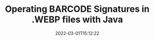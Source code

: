 ---
############################# Static ############################
layout: "auto-gen"
date: 2022-03-01T15:12:22
draft: false
otherformats: 
breadcrumb: Create BARCODE signature on WEBP for Java

############################# Head ############################
head_title: "Adding BARCODE signatures in a WEBP file with Java"
head_description: "Put BARCODE Signature on WEBP file for Java using a few lines of code. Use the GroupDocs Document Signature API to sign dozens file formats."

############################# Header ############################
title: "Operating BARCODE Signatures in .WEBP files with Java"
description: "How to add BARCODE Signature with a few lines of Java code"
bg_image: "https://cms.admin.containerize.com/templates/aspose/App_Themes/V3/images/bg/header1.png"
bg_overlay: false
button:
    enable: true

############################# SubMenu ############################
submenu:
    enable: true

    left:
        img_alt: "GroupDocs.Signature for Java"
        image: "https://cms.admin.containerize.com/templates/groupdocs/images/product-logos/90x90-noborder/groupdocs-signature-java.png"
        product: "GroupDocs.Signature"
        platform: "Java"



############################# About ############################
about:
    enable: true
    title: "About GroupDocs.Signature for Java API"
    content: |
        [GroupDocs.Signature for Java](https://products.groupdocs.com/signature/java/) is a advanced .NET API to electronically sign digital documents using various signature types such as text, image, barcode, QR-code, stamp, form-field and metadata. Users can load, edit, validate, save, remove, preview and search digital signatures within PDF, Microsoft Word, Excel worksheets, PowerPoint presentations, Adobe Photoshop, metafiles and image file formats, with additional support for customizing signature properties as needed.
    

overview:
    enable: true
    title: "Overview API"
    content: |
        Sign your WEBP files with BARCODE signatures using Java easily. You can use just a couple of Java code lines in any platform of your choice like - Windows, Linux, macOS.
        You can put BARCODE on WEBP file in a very convenient way and for free. Besides that it is possible to sign WEBP files using advanced BARCODE options. 
        
        There are a lot of options features to sign WEBP which you may use for your purposes:

        * BARCODE position on the page can be set up as absolutely as relatively;;
        * One BARCODE signature may be placed on specified pages of multi-page documents;;
        * A lot of additional signature features like color, size, border etc. are available..
        
        There are also saving options for signed WEBP file:

        * after signing file might be saved with other supported format;
        * furthermore file can be encrypted with password or saved to memory stream.

        Signing WEBP files with BARCODE provides vast amount opportunities for users. Moreover there is no need for any additional software installed - like MS Office, Open Office, Adobe Acrobat Reader etc.


############################# Steps ############################
steps:
    enable: true
    title_left: "Steps to sign WEBP with BARCODE in Java"
    content_left: |
        [GroupDocs.Signature for Java](https://products.groupdocs.com/signature/java/) provides ability to sign WEBP documents with BARCODE signatures quick and easily.
        
        * Create an instance of Signature class providing WEBP file supposed to signing as path or memory stream
        * Instantiate SignOptions class and set all demanded data.
        * Invoke the Signature.Sign passing output WEBP file or memory stream

    title_right: "System Requirements"
    content_right: |
        Documents signing with GroupDocs.Signature for Java can be performed in just a few simple steps. Our APIs are supported on all major platforms and operating systems. Before executing the code below, make sure you have the following prerequisites installed on your system.

        * Operating systems: Microsoft Windows, Linux, MacOS
        * Development environments: NetBeans, Intellij IDEA, Eclipse, etc.
        * Java runtime: J2SE 6.0 and above
        * Get the latest GroupDocs.Signature for Java from [Maven](https://repository.groupdocs.com/webapp/#/artifacts/browse/tree/General/repo/com/groupdocs/groupdocs-signature)
         
    code: |
        ```java    
        
        // Set up input WEBP file
        string filePath = "input.webp";
        // Set up output file
        string outputFilePath = "output.webp";

        // Instantiate Signature for input file
        Signature signature = new Signature(filePath);

        // create barcode option with predefined barcode text
        BarcodeSignOptions options = new BarcodeSignOptions("John Smith");

        // setup Barcode encoding type
        options.setEncodeType(BarcodeTypes.ITALIANPOST25);

        // set signature position
        options.setLeft(50);
        options.setTop(50);
        options.setWidth(200);
        options.setHeight(50);

        // sign WEBP document
        SignResult result = signature.sign(outputFilePath, options);

        ```

demos:
    enable: true
    title: "Signing WEBP documents with BARCODE Live Demo"
    content: |
       Sign WEBP file with BARCODE signature right now by visiting the [GroupDocs.Signature App](https://products.groupdocs.app/signature/family) website. Free online demo waiting for you.
          

more_formats:
    enable: true
    title: "Other supported BARCODE signatures for Java"
    content: "You can also sign WEBP with other signature types. Please see the list below."
       
       
back_to_top:
    enable: true
---